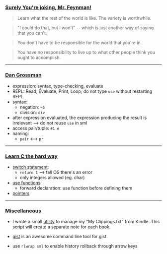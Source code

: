 <!-- 
.. link: 
.. description: 
.. tags: Weekly, Code
.. date: 2014/03/24 21:09:02
.. title: Weekly 20140330
.. slug: week-20140330
-->

### [Surely You're joking, Mr. Feynman!](http://www.amazon.com/Surely-Feynman-Adventures-Curious-Character/dp/0393316041)

> Learn what the rest of the world is like. The variety is worthwhile.

> "I could do that, but I won't" -- which is just another way of saying that you can't. 

> You don't have to be responsible for the world that you're in.

> You have no responsibility to live up to what other people think you ought to accomplish. 

- - -

### [Dan Grossman](http://courses.cs.washington.edu/courses/cse341/13sp/videos/unit1/)

* expression: syntax, type-checking, evaluate
* REPL: Read, Evaluate, Print, Loop; do not type `use` without restarting REPL
* syntax: 
    * negation: `~5`
    * division: `div`
* after expression evaluated, the expression producing the result is irrelevant --> do not reuse `use` in sml
* access pair/tuple: `#1 e`
* naming: 
    * `pair` <--> `pr`

- - -

### [Learn C the hard way](http://c.learncodethehardway.org/book/)

* [switch statement](http://c.learncodethehardway.org/book/ex13.html): 
    * `return 1` --> tell OS there's an error
    * only integers allowed (eg. char)
* [use functions](http://c.learncodethehardway.org/book/ex14.html)
    * forward declaration: use function before defining them
* [pointers](http://c.learncodethehardway.org/book/ex15.html)

- - -

### Miscellaneous

* I wrote a small [utility](https://gist.github.com/xysun/9837480) to manage my "My Clippings.txt" from Kindle. This script will create a separate note for each book. 

* [gist](http://defunkt.io/gist/) is an awesome command line tool for gist. 

* use `rlwrap sml` to enable history rollback through arrow keys
